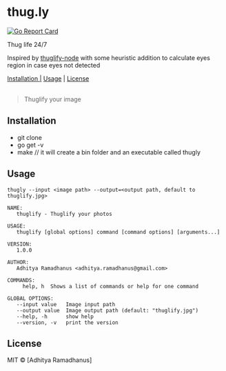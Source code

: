 # thug.ly
[![Go Report Card](https://goreportcard.com/badge/github.com/AdhityaRamadhanus/thug.ly)](https://goreportcard.com/report/github.com/AdhityaRamadhanus/thug.ly)

Thug life 24/7

Inspired by [thuglify-node](https://github.com/reyhansofian/thuglify-node) with some heuristic addition to calculate eyes region in case eyes not detected

<p>
  <a href="#installation">Installation |</a>
  <a href="#usage">Usage</a> |
  <a href="#licenses">License</a>
  <br><br>
  <blockquote>
	Thuglify your image
  </blockquote>
</p>

Installation
------------
* git clone
* go get -v
* make // it will create a bin folder and an executable called thugly

Usage
------------
```
thugly --input <image path> --output=<output path, default to thuglify.jpg>
```

```
NAME:
   thuglify - Thuglify your photos

USAGE:
   thuglify [global options] command [command options] [arguments...]

VERSION:
   1.0.0

AUTHOR:
   Adhitya Ramadhanus <adhitya.ramadhanus@gmail.com>

COMMANDS:
     help, h  Shows a list of commands or help for one command

GLOBAL OPTIONS:
   --input value   Image input path
   --output value  Image output path (default: "thuglify.jpg")
   --help, -h      show help
   --version, -v   print the version

```

License
----

MIT © [Adhitya Ramadhanus]